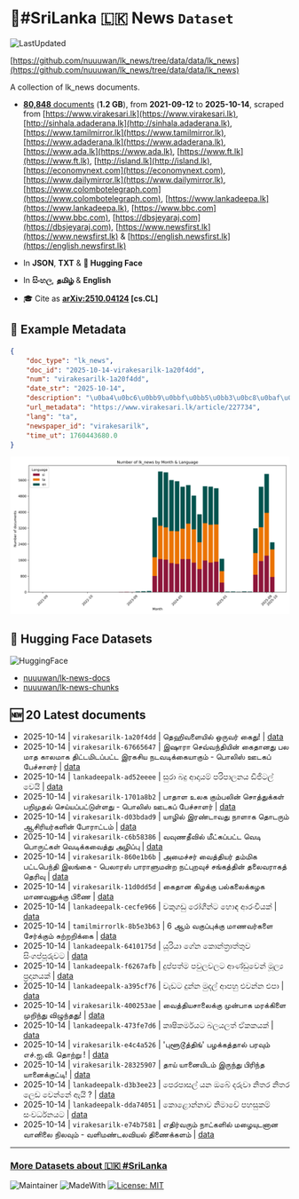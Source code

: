 # 📄#SriLanka 🇱🇰 News `Dataset`

![LastUpdated](https://img.shields.io/badge/last_updated-2025--10--14_17:49:39-green)

[https://github.com/nuuuwan/lk_news/tree/data/data/lk_news](https://github.com/nuuuwan/lk_news/tree/data/data/lk_news)

A collection of lk_news documents.

- [**80,848** documents](https://github.com/nuuuwan/lk_news/tree/data/data/lk_news) (**1.2 GB**), from **2021-09-12** to **2025-10-14**, scraped from [https://www.virakesari.lk](https://www.virakesari.lk), [http://sinhala.adaderana.lk](http://sinhala.adaderana.lk), [https://www.tamilmirror.lk](https://www.tamilmirror.lk), [https://www.adaderana.lk](https://www.adaderana.lk), [https://www.ada.lk](https://www.ada.lk), [https://www.ft.lk](https://www.ft.lk), [http://island.lk](http://island.lk), [https://economynext.com](https://economynext.com), [https://www.dailymirror.lk](https://www.dailymirror.lk), [https://www.colombotelegraph.com](https://www.colombotelegraph.com), [https://www.lankadeepa.lk](https://www.lankadeepa.lk), [https://www.bbc.com](https://www.bbc.com), [https://dbsjeyaraj.com](https://dbsjeyaraj.com), [https://www.newsfirst.lk](https://www.newsfirst.lk) & [https://english.newsfirst.lk](https://english.newsfirst.lk)

- In **JSON**, **TXT** & **🤗 Hugging Face**

- In **සිංහල**, **தமிழ்** & **English**

- 🎓 Cite as **[arXiv:2510.04124](https://arxiv.org/abs/2510.04124) [cs.CL]**

## 📝 Example Metadata

```json
{
    "doc_type": "lk_news",
    "doc_id": "2025-10-14-virakesarilk-1a20f4dd",
    "num": "virakesarilk-1a20f4dd",
    "date_str": "2025-10-14",
    "description": "\u0ba4\u0bc6\u0bb9\u0bbf\u0bb5\u0bb3\u0bc8\u0baf\u0bbf\u0bb2\u0bcd \u0b92\u0bb0\u0bc1\u0bb5\u0bb0\u0bcd \u0b95\u0bc8\u0ba4\u0bc1!",
    "url_metadata": "https://www.virakesari.lk/article/227734",
    "lang": "ta",
    "newspaper_id": "virakesarilk",
    "time_ut": 1760443680.0
}
```

![Chart](https://raw.githubusercontent.com/nuuuwan/lk_news/refs/heads/data/data/lk_news/docs_by_month_and_lang.png)

## 🤗 Hugging Face Datasets

![HuggingFace](https://img.shields.io/badge/-HuggingFace-FDEE21?style=for-the-badge&logo=HuggingFace)

- [nuuuwan/lk-news-docs](https://huggingface.co/datasets/nuuuwan/lk-news-docs)
- [nuuuwan/lk-news-chunks](https://huggingface.co/datasets/nuuuwan/lk-news-chunks)

## 🆕 20 Latest documents

- 2025-10-14 | `virakesarilk-1a20f4dd` | தெஹிவளையில் ஒருவர் கைது! | [data](https://github.com/nuuuwan/lk_news/tree/data/data/lk_news/2020s/2025/2025-10-14-virakesarilk-1a20f4dd)
- 2025-10-14 | `virakesarilk-67665647` | இஷாரா செவ்வந்தியின் கைதானது பல மாத காலமாக திட்டமிடப்பட்ட இரகசிய நடவடிக்கையாகும் - பொலிஸ் ஊடகப் பேச்சாளர் | [data](https://github.com/nuuuwan/lk_news/tree/data/data/lk_news/2020s/2025/2025-10-14-virakesarilk-67665647)
- 2025-10-14 | `lankadeepalk-ad52eeee` | සුරා බදු ආදායම් පරිපාලනය ඩිජිටල් වෙයි | [data](https://github.com/nuuuwan/lk_news/tree/data/data/lk_news/2020s/2025/2025-10-14-lankadeepalk-ad52eeee)
- 2025-10-14 | `virakesarilk-1701a8b2` | பாதாள உலக கும்பலின் சொத்துக்கள் பறிமுதல் செய்யப்பட்டுள்ளது - பொலிஸ் ஊடகப் பேச்சாளர் | [data](https://github.com/nuuuwan/lk_news/tree/data/data/lk_news/2020s/2025/2025-10-14-virakesarilk-1701a8b2)
- 2025-10-14 | `virakesarilk-d03bdad9` | யாழில் இரண்டாவது நாளாக தொடரும் ஆசிரியர்களின் போராட்டம் | [data](https://github.com/nuuuwan/lk_news/tree/data/data/lk_news/2020s/2025/2025-10-14-virakesarilk-d03bdad9)
- 2025-10-14 | `virakesarilk-c6b58386` | வவுணதீவில் மீட்கப்பட்ட வெடி பொருட்கள் வெடிக்கவைத்து அழிப்பு | [data](https://github.com/nuuuwan/lk_news/tree/data/data/lk_news/2020s/2025/2025-10-14-virakesarilk-c6b58386)
- 2025-10-14 | `virakesarilk-860e1b6b` | அமைச்சர் வைத்தியர் தம்மிக பட்டபெந்தி இலங்கை - பெலாரஸ் பாராளுமன்ற நட்புறவுச் சங்கத்தின் தலைவராகத் தெரிவு | [data](https://github.com/nuuuwan/lk_news/tree/data/data/lk_news/2020s/2025/2025-10-14-virakesarilk-860e1b6b)
- 2025-10-14 | `virakesarilk-11d0dd5d` | கைதான கிழக்கு பல்கலைக்கழக மாணவனுக்கு பிணை | [data](https://github.com/nuuuwan/lk_news/tree/data/data/lk_news/2020s/2025/2025-10-14-virakesarilk-11d0dd5d)
- 2025-10-14 | `lankadeepalk-cecfe966` | වකුගඩු රෝගීන්ට හොඳ ආරංචියක් | [data](https://github.com/nuuuwan/lk_news/tree/data/data/lk_news/2020s/2025/2025-10-14-lankadeepalk-cecfe966)
- 2025-10-14 | `tamilmirrorlk-8b5e3b63` | 6 ஆம் வகுப்புக்கு மாணவர்களை சேர்க்கும் சுற்றறிக்கை | [data](https://github.com/nuuuwan/lk_news/tree/data/data/lk_news/2020s/2025/2025-10-14-tamilmirrorlk-8b5e3b63)
- 2025-10-14 | `lankadeepalk-6410175d` | යූරියා ගේන කොන්ත්‍රාත්තුව සිංගප්පූරුවට | [data](https://github.com/nuuuwan/lk_news/tree/data/data/lk_news/2020s/2025/2025-10-14-lankadeepalk-6410175d)
- 2025-10-14 | `lankadeepalk-f6267afb` | දුප්පත්ම පවුලවලට ආණ්ඩුවෙන් මූල්‍ය ප්‍රදානයක් | [data](https://github.com/nuuuwan/lk_news/tree/data/data/lk_news/2020s/2025/2025-10-14-lankadeepalk-f6267afb)
- 2025-10-14 | `lankadeepalk-a395cf76` | වැඩට දුන්න මුදල් ආපහු  එවන්න එපා | [data](https://github.com/nuuuwan/lk_news/tree/data/data/lk_news/2020s/2025/2025-10-14-lankadeepalk-a395cf76)
- 2025-10-14 | `virakesarilk-400253ae` | வைத்தியசாலைக்கு முன்பாக மரக்கிளை முறிந்து விழுந்தது! | [data](https://github.com/nuuuwan/lk_news/tree/data/data/lk_news/2020s/2025/2025-10-14-virakesarilk-400253ae)
- 2025-10-14 | `lankadeepalk-473fe7d6` | කෘෂිකර්මයට බලයලත් ඒකකයක් | [data](https://github.com/nuuuwan/lk_news/tree/data/data/lk_news/2020s/2025/2025-10-14-lankadeepalk-473fe7d6)
- 2025-10-14 | `virakesarilk-e4c4a526` | 'புளூடூத்திங்' பழக்கத்தால் பரவும் எச்.ஐ.வி. தொற்று ! | [data](https://github.com/nuuuwan/lk_news/tree/data/data/lk_news/2020s/2025/2025-10-14-virakesarilk-e4c4a526)
- 2025-10-14 | `virakesarilk-28325907` | தாய் யானையிடம் இருந்து பிரிந்த யானைக்குட்டி! | [data](https://github.com/nuuuwan/lk_news/tree/data/data/lk_news/2020s/2025/2025-10-14-virakesarilk-28325907)
- 2025-10-14 | `lankadeepalk-d3b3ee23` | පෙරපාසල් යන ඔබේ දරුවා නිතර නිතර ලෙඩ වෙන්නේ ඇයි ? | [data](https://github.com/nuuuwan/lk_news/tree/data/data/lk_news/2020s/2025/2025-10-14-lankadeepalk-d3b3ee23)
- 2025-10-14 | `lankadeepalk-dda74051` | කොළොන්නාව නිමාවේ පහසුකම් සංවර්ධනයට | [data](https://github.com/nuuuwan/lk_news/tree/data/data/lk_news/2020s/2025/2025-10-14-lankadeepalk-dda74051)
- 2025-10-14 | `virakesarilk-e74b7581` | எதிர்வரும் நாட்களில் மழையுடனான வானிலை நிலவும் - வளிமண்டலவியல் திணைக்களம் | [data](https://github.com/nuuuwan/lk_news/tree/data/data/lk_news/2020s/2025/2025-10-14-virakesarilk-e74b7581)

---

### [More Datasets about 🇱🇰 #SriLanka](https://github.com/nuuuwan/lk_datasets)

![Maintainer](https://img.shields.io/badge/maintainer-nuuuwan-red)
![MadeWith](https://img.shields.io/badge/made_with-python-blue)
[![License: MIT](https://img.shields.io/badge/License-MIT-yellow.svg)](https://opensource.org/licenses/MIT)
